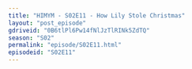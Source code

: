 ```yaml
---
title: "HIMYM - S02E11 - How Lily Stole Christmas"
layout: "post_episode"
gdriveid: "0B6tlPl6Pw14fNlJzTlRINk5ZdTQ"
season: "S02"
permalink: "episode/S02E11.html"
episodeid: "S02E11"
---
```

